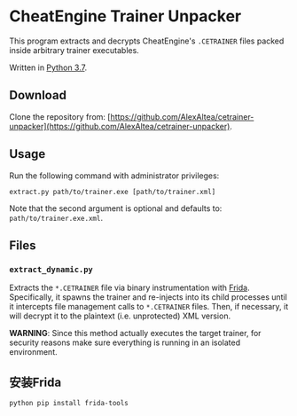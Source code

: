 CheatEngine Trainer Unpacker
============================

This program extracts and decrypts CheatEngine's `.CETRAINER` files packed inside arbitrary trainer executables.

Written in [Python 3.7](https://www.python.org/downloads/).

## Download

Clone the repository from: [https://github.com/AlexAltea/cetrainer-unpacker](https://github.com/AlexAltea/cetrainer-unpacker).

## Usage

Run the following command with administrator privileges:

```
extract.py path/to/trainer.exe [path/to/trainer.xml]
```

Note that the second argument is optional and defaults to: `path/to/trainer.exe.xml`.


## Files

### `extract_dynamic.py`

Extracts the `*.CETRAINER` file via binary instrumentation with [Frida](http://www.frida.re/). Specifically, it spawns the trainer and re-injects into its child processes until it intercepts file management calls to `*.CETRAINER` files. Then, if necessary, it will decrypt it to the plaintext (i.e. unprotected) XML version.

__WARNING__: Since this method actually executes the target trainer, for security reasons make sure everything is running in an isolated environment.

## 安装Frida
```
python pip install frida-tools
```

